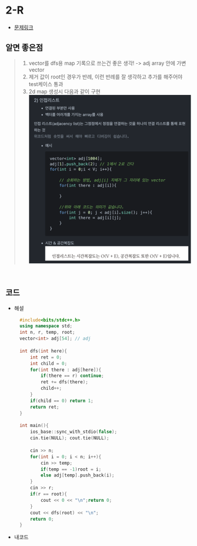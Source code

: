 # 2-R

- [문제링크](https://www.acmicpc.net/problem/1068)

## 알면 좋은점

> 1. vector를 dfs용 map 기록으로 쓰는건 좋은 생각! -> adj array 안에 가변 vector
> 2. 제거 값이 root인 경우가 반례, 이런 반례를 잘 생각하고 추가를 해주어야 test케이스 통과
> 3. 2d map 생성시 다음과 같이 구현
>    <img src='images/2022-07-31-16-59-56.png' />

<br>

## 코드

- 해설

  ```c++
    #include<bits/stdc++.h>
    using namespace std;
    int n, r, temp, root;
    vector<int> adj[54]; // adj

    int dfs(int here){
        int ret = 0;
        int child = 0;
        for(int there : adj[here]){
            if(there == r) continue;
            ret += dfs(there);
            child++;
        }
        if(child == 0) return 1;
        return ret;
    }

    int main(){
        ios_base::sync_with_stdio(false);
        cin.tie(NULL); cout.tie(NULL);

        cin >> n;
        for(int i = 0; i < n; i++){
            cin >> temp;
            if(temp == -1)root = i;
            else adj[temp].push_back(i);
        }
        cin >> r;
        if(r == root){
            cout << 0 << "\n";return 0;
        }
        cout << dfs(root) << "\n";
        return 0;
    }

  ```

- 내코드

  ```c++

  ```
